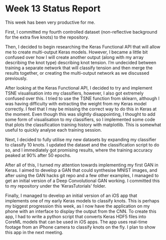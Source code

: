 # Week 13 Status Report

This week has been very productive for me.

First, I committed my fourth controlled dataset (non-reflective background for the extra five knots) to the repository. 

Then, I decided to begin researching the Keras Functional API that will allow me to create multi-output Keras models. 
However, I became a little bit confused over how I will create another output (along with my array describing the knot type) describing knot tension. 
I’m undecided between training a separate network that will classify tension and then merge the results together, or creating the multi-output network as we discussed previously.

After looking at the Keras Functional API, I decided to try and implement TSNE visualisation into my classifiers, however, I also got extremely confused over this. 
I tried to use the TSNE function from sklearn, although I was having difficulty with extracting the weight from my Keras model correctly. 
I feel that I may be missing the correct way to do this in Keras at the moment. 
Even though this was slightly disappointing, I thought to add some form of visualisation to my classifiers, so I implemented some code that plots the classification training history with matplotlib. 
This is somewhat useful to quickly analyse each training session.

Next, I decided to fully utilise my new datasets by expanding my classifier to classify 10 knots. 
I updated the dataset and the classification script to do so, and I immediately got promising results, where the training accuracy peaked at 90% after 50 epochs.

After all of this, I turned my attention towards implementing my first GAN in Keras. 
I aimed to develop a GAN that could synthesise MNIST images, and after using the GAN hacks git repo and a few other examples, I managed to get an initial version of a Deep Convolutional GAN working. 
I committed this to my repository under the ‘KerasTutorials' folder.

Finally, I managed to develop an initial version of an iOS app that implements one of my early Keras models to classify knots. 
This is perhaps my biggest progression this week, as I now have the application on my phone with an interface to display the output from the CNN. 
To create this app, I had to write a python script that converts Keras HDF5 files into CoreML models that can be used in iOS apps. 
The app uses real-time footage from an iPhone camera to classify knots on the fly. 
I plan to show this app in the next meeting.

